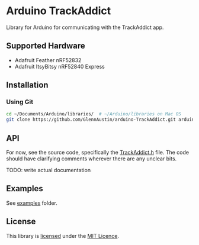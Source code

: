 # Arduino TrackAddict
Library for Arduino for communicating with the TrackAddict app.

## Supported Hardware

* Adafruit Feather nRF52832
* Adafruit ItsyBitsy nRF52840 Express

## Installation

### Using Git

```sh
cd ~/Documents/Arduino/libraries/  # ~/Arduino/libraries on Mac OS
git clone https://github.com/GlennAustin/arduino-TrackAddict.git arduino-TrackAddict
```

## API

For now, see the source code, specifically the [TrackAddict.h](src/TrackAddict.h)
file. The code should have clarifying comments wherever there are any unclear
bits.

TODO: write actual documentation

## Examples

See [examples](examples) folder.

## License

This library is [licensed](LICENSE) under the [MIT Licence](http://en.wikipedia.org/wiki/MIT_License).
